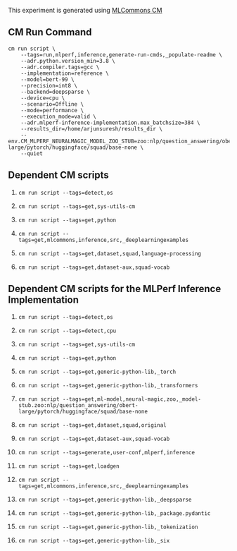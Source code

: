 This experiment is generated using [MLCommons CM](https://github.com/mlcommons/ck)
## CM Run Command
```
cm run script \
	--tags=run,mlperf,inference,generate-run-cmds,_populate-readme \
	--adr.python.version_min=3.8 \
	--adr.compiler.tags=gcc \
	--implementation=reference \
	--model=bert-99 \
	--precision=int8 \
	--backend=deepsparse \
	--device=cpu \
	--scenario=Offline \
	--mode=performance \
	--execution_mode=valid \
	--adr.mlperf-inference-implementation.max_batchsize=384 \
	--results_dir=/home/arjunsuresh/results_dir \
	--env.CM_MLPERF_NEURALMAGIC_MODEL_ZOO_STUB=zoo:nlp/question_answering/obert-large/pytorch/huggingface/squad/base-none \
	--quiet
```
## Dependent CM scripts 


1.  `cm run script --tags=detect,os`


2.  `cm run script --tags=get,sys-utils-cm`


3.  `cm run script --tags=get,python`


4.  `cm run script --tags=get,mlcommons,inference,src,_deeplearningexamples`


5.  `cm run script --tags=get,dataset,squad,language-processing`


6.  `cm run script --tags=get,dataset-aux,squad-vocab`

## Dependent CM scripts for the MLPerf Inference Implementation


1. `cm run script --tags=detect,os`


2. `cm run script --tags=detect,cpu`


3. `cm run script --tags=get,sys-utils-cm`


4. `cm run script --tags=get,python`


5. `cm run script --tags=get,generic-python-lib,_torch`


6. `cm run script --tags=get,generic-python-lib,_transformers`


7. `cm run script --tags=get,ml-model,neural-magic,zoo,_model-stub.zoo:nlp/question_answering/obert-large/pytorch/huggingface/squad/base-none`


8. `cm run script --tags=get,dataset,squad,original`


9. `cm run script --tags=get,dataset-aux,squad-vocab`


10. `cm run script --tags=generate,user-conf,mlperf,inference`


11. `cm run script --tags=get,loadgen`


12. `cm run script --tags=get,mlcommons,inference,src,_deeplearningexamples`


13. `cm run script --tags=get,generic-python-lib,_deepsparse`


14. `cm run script --tags=get,generic-python-lib,_package.pydantic`


15. `cm run script --tags=get,generic-python-lib,_tokenization`


16. `cm run script --tags=get,generic-python-lib,_six`
